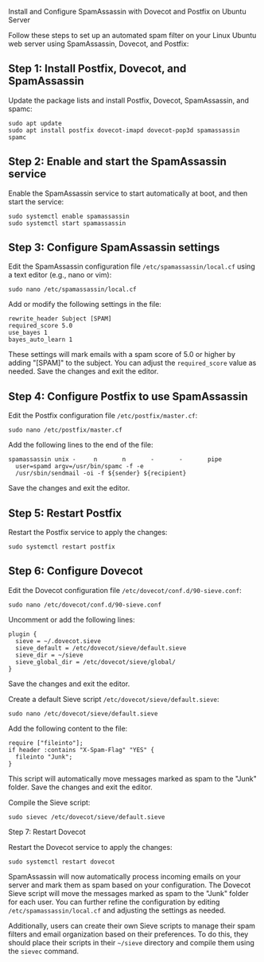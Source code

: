 Install and Configure SpamAssassin with Dovecot and Postfix on Ubuntu Server

Follow these steps to set up an automated spam filter on your Linux Ubuntu web server using SpamAssassin, Dovecot, and Postfix:

## Step 1: Install Postfix, Dovecot, and SpamAssassin

Update the package lists and install Postfix, Dovecot, SpamAssassin, and spamc:

```shell
sudo apt update
sudo apt install postfix dovecot-imapd dovecot-pop3d spamassassin spamc
```

## Step 2: Enable and start the SpamAssassin service

Enable the SpamAssassin service to start automatically at boot, and then start the service:

```shell
sudo systemctl enable spamassassin
sudo systemctl start spamassassin
```
## Step 3: Configure SpamAssassin settings

Edit the SpamAssassin configuration file `/etc/spamassassin/local.cf` using a text editor (e.g., nano or vim):

```shell
sudo nano /etc/spamassassin/local.cf
```

Add or modify the following settings in the file:

```shell
rewrite_header Subject [SPAM]
required_score 5.0
use_bayes 1
bayes_auto_learn 1
```

These settings will mark emails with a spam score of 5.0 or higher by adding "[SPAM]" to the subject. You can adjust the `required_score` value as needed. Save the changes and exit the editor.

## Step 4: Configure Postfix to use SpamAssassin

Edit the Postfix configuration file `/etc/postfix/master.cf`:

```shell
sudo nano /etc/postfix/master.cf
```

Add the following lines to the end of the file:

```shell
spamassassin unix -     n       n       -       -       pipe
  user=spamd argv=/usr/bin/spamc -f -e
  /usr/sbin/sendmail -oi -f ${sender} ${recipient}
```

Save the changes and exit the editor.

## Step 5: Restart Postfix

Restart the Postfix service to apply the changes:

```shell
sudo systemctl restart postfix
```

## Step 6: Configure Dovecot

Edit the Dovecot configuration file `/etc/dovecot/conf.d/90-sieve.conf`:

```shell
sudo nano /etc/dovecot/conf.d/90-sieve.conf
```

Uncomment or add the following lines:

```shell
plugin {
  sieve = ~/.dovecot.sieve
  sieve_default = /etc/dovecot/sieve/default.sieve
  sieve_dir = ~/sieve
  sieve_global_dir = /etc/dovecot/sieve/global/
}
```

Save the changes and exit the editor.

Create a default Sieve script `/etc/dovecot/sieve/default.sieve`:

```shell
sudo nano /etc/dovecot/sieve/default.sieve
```

Add the following content to the file:

```shell
require ["fileinto"];
if header :contains "X-Spam-Flag" "YES" {
  fileinto "Junk";
}
```

This script will automatically move messages marked as spam to the "Junk" folder. Save the changes and exit the editor.

Compile the Sieve script:

```shell
sudo sievec /etc/dovecot/sieve/default.sieve
```

Step 7: Restart Dovecot

Restart the Dovecot service to apply the changes:

```shell
sudo systemctl restart dovecot
```

SpamAssassin will now automatically process incoming emails on your server and mark them as spam based on your configuration. The Dovecot Sieve script will move the messages marked as spam to the "Junk" folder for each user. You can further refine the configuration by editing `/etc/spamassassin/local.cf` and adjusting the settings as needed.

Additionally, users can create their own Sieve scripts to manage their spam filters and email organization based on their preferences. To do this, they should place their scripts in their `~/sieve` directory and compile them using the `sievec` command.
